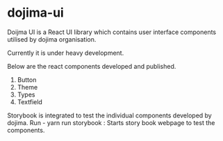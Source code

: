 # dojima-ui
Doijma UI is a React UI library which contains user interface components utilised by dojima organisation.

Currently it is under heavy development.

Below are the react components developed and published.
  1. Button
  2. Theme
  3. Types
  4. Textfield
  
  
Storybook is integrated to test the individual components developed by dojima.
 Run - 
  yarn run storybook : Starts story book webpage to test the components.
